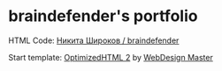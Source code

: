 <h1>braindefender's portfolio</h1>

<p>HTML Code: <a href="https://braindefender.github.io">Никита Широков / braindefender</a>

<p>Start template: <a href="https://github.com/agragregra/optimizedhtml-start-template">OptimizedHTML 2</a> by <a href="http://webdesign-master.ru" target="_blank">WebDesign Master</a></p>